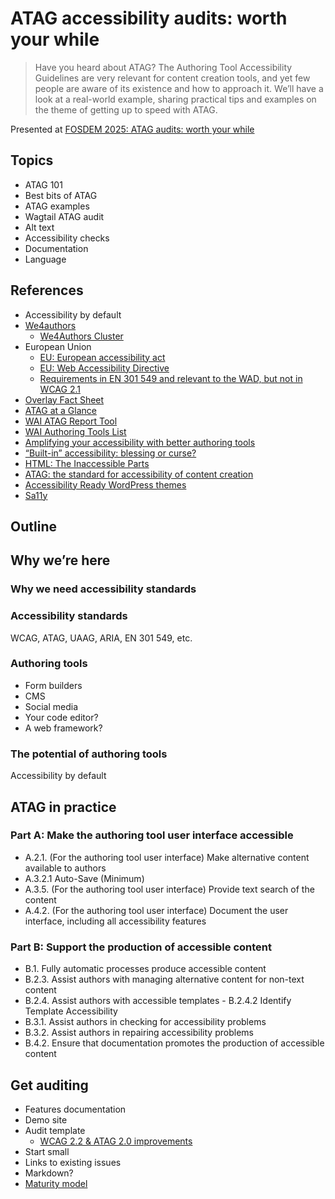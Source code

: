 # ATAG accessibility audits: worth your while

> Have you heard about ATAG?
> The Authoring Tool Accessibility Guidelines are very relevant for content creation tools, and yet few people are aware of its existence and how to approach it.
> We’ll have a look at a real-world example, sharing practical tips and examples on the theme of getting up to speed with ATAG.

Presented at [FOSDEM 2025: ATAG audits: worth your while](https://fosdem.org/2025/schedule/event/fosdem-2025-5806-atag-accessibility-audits-worth-your-while/)

## Topics

- ATAG 101
- Best bits of ATAG
- ATAG examples
- Wagtail ATAG audit
- Alt text
- Accessibility checks
- Documentation
- Language

## References

- Accessibility by default
- [We4authors](https://www.funka.com/en/projekt/we4authors/)
  - [We4Authors Cluster](https://www.youtube.com/playlist?list=PLnZ9mijo8V_DuYDRAvMlaTUeNgiwcBXaD)
- European Union
  - [EU: European accessibility act](https://employment-social-affairs.ec.europa.eu/policies-and-activities/social-protection-social-inclusion/persons-disabilities/union-equality-strategy-rights-persons-disabilities-2021-2030/european-accessibility-act_en)
  - [EU: Web Accessibility Directive](https://digital-strategy.ec.europa.eu/en/policies/web-accessibility)
  - [Requirements in EN 301 549 and relevant to the WAD, but not in WCAG 2.1](https://digital-strategy.ec.europa.eu/en/policies/latest-changes-accessibility-standard#requirements-not-wcag)
- [Overlay Fact Sheet](https://overlayfactsheet.com/en/)
- [ATAG at a Glance](https://www.w3.org/WAI/standards-guidelines/atag/glance/)
- [WAI ATAG Report Tool](https://www.w3.org/WAI/atag/report-tool/)
- [WAI Authoring Tools List](https://www.w3.org/WAI/tools-list/authoring/)
- [Amplifying your accessibility with better authoring tools](https://talks.hiddedevries.nl/hi8wiJ/slides)
- [“Built-in” accessibility: blessing or curse?](https://talks.hiddedevries.nl/5nWzFR/built-in-accessibility-blessing-or-curse)
- [HTML: The Inaccessible Parts](https://daverupert.com/2020/02/html-the-inaccessible-parts/)
- [ATAG: the standard for accessibility of content creation](https://hidde.blog/content-creation-accessibility/)
- [Accessibility Ready WordPress themes](https://make.wordpress.org/themes/handbook/review/accessibility/)
- [Sa11y](https://sa11y.netlify.app/)

## Outline

## Why we’re here

### Why we need accessibility standards

### Accessibility standards

WCAG, ATAG, UAAG, ARIA, EN 301 549, etc.

### Authoring tools

- Form builders
- CMS
- Social media
- Your code editor?
- A web framework?

### The potential of authoring tools

Accessibility by default

## ATAG in practice

### Part A: Make the authoring tool user interface accessible

- A.2.1. (For the authoring tool user interface) Make alternative content available to authors
- A.3.2.1 Auto-Save (Minimum)
- A.3.5. (For the authoring tool user interface) Provide text search of the content
- A.4.2. (For the authoring tool user interface) Document the user interface, including all accessibility features

### Part B: Support the production of accessible content

- B.1. Fully automatic processes produce accessible content
- B.2.3. Assist authors with managing alternative content for non-text content
- B.2.4. Assist authors with accessible templates - B.2.4.2 Identify Template Accessibility
- B.3.1. Assist authors in checking for accessibility problems
- B.3.2. Assist authors in repairing accessibility problems
- B.4.2. Ensure that documentation promotes the production of accessible content

## Get auditing

- Features documentation
- Demo site
- Audit template
  - [WCAG 2.2 & ATAG 2.0 improvements](https://github.com/users/thibaudcolas/projects/2/views/1)
- Start small
- Links to existing issues
- Markdown?
- [Maturity model](https://www.w3.org/TR/maturity-model/)
